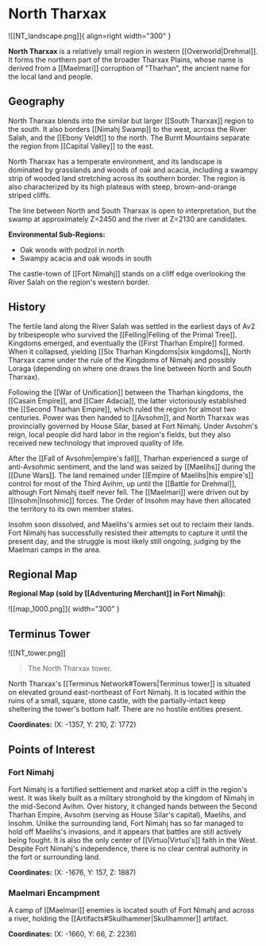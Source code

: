 
# North Tharxax

![[NT_landscape.png]]{ align=right width="300" }

**North Tharxax** is a relatively small region in western [[Overworld|Drehmal]]. It forms the northern part of the broader Tharxax Plains, whose name is derived from a [[Maelmari]] corruption of "Tharhan", the ancient name for the local land and people.

## Geography

North Tharxax blends into the similar but larger [[South Tharxax]] region to the south. It also borders [[Nimahj Swamp]] to the west, across the River Salah, and the [[Ebony Veldt]] to the north. The Burnt Mountains separate the region from [[Capital Valley]] to the east.

North Tharxax has a temperate environment, and its landscape is dominated by grasslands and woods of oak and acacia, including a swampy strip of wooded land stretching across its southern border. The region is also characterized by its high plateaus with steep, brown-and-orange striped cliffs.

The line between North and South Tharxax is open to interpretation, but the swamp at approximately Z=2450 and the river at Z=2130 are candidates.

**Environmental Sub-Regions:**

- Oak woods with podzol in north <br>
- Swampy acacia and oak woods in south

The castle-town of [[Fort Nimahj]] stands on a cliff edge overlooking the River Salah on the region's western border.

## History

The fertile land along the River Salah was settled in the earliest days of Av2 by tribespeople who survived the [[Felling|Felling of the Primal Tree]]. Kingdoms emerged, and eventually the [[First Tharhan Empire]] formed. When it collapsed, yielding [[Six Tharhan Kingdoms|six kingdoms]], North Tharxax came under the rule of the Kingdoms of Nimahj and possibly Loraga (depending on where one draws the line between North and South Tharxax).

Following the [[War of Unification]] between the Tharhan kingdoms, the [[Casain Empire]], and [[Caer Adacia]], the latter victoriously established the [[Second Tharhan Empire]], which ruled the region for almost two centuries. Power was then handed to [[Avsohm]], and North Tharxax was provincially governed by House Silar, based at Fort Nimahj. Under Avsohm's reign, local people did hard labor in the region's fields, but they also received new technology that improved quality of life.

After the [[Fall of Avsohm|empire's fall]], Tharhan experienced a surge of anti-Avsohmic sentiment, and the land was seized by [[Maelihs]] during the [[Dune Wars]]. The land remained under [[Empire of Maelihs|his empire's]] control for most of the Third Avihm, up until the [[Battle for Drehmal]], although Fort Nimahj itself never fell. The [[Maelmari]] were driven out by [[Insohm|Insohmic]] forces. The Order of Insohm may have then allocated the territory to its own member states.

Insohm soon dissolved, and Maelihs's armies set out to reclaim their lands. Fort Nimahj has successfully resisted their attempts to capture it until the present day, and the struggle is most likely still ongoing, judging by the Maelmari camps in the area.

## Regional Map

**Regional Map (sold by [[Adventuring Merchant]] in Fort Nimahj):**

![[map_1000.png]]{ width="300" }

## Terminus Tower

![[NT_tower.png]]
> The North Tharxax tower.

North Tharxax's [[Terminus Network#Towers|Terminus tower]] is situated on elevated ground east-northeast of Fort Nimahj. It is located within the ruins of a small, square, stone castle, with the partially-intact keep sheltering the tower's bottom half. There are no hostile entities present.

**Coordinates:** (X: -1357, Y: 210, Z: 1772)

## Points of Interest

### Fort Nimahj

Fort Nimahj is a fortified settlement and market atop a cliff in the region's west. It was likely built as a military stronghold by the kingdom of Nimahj in the mid-Second Avihm. Over history, it changed hands between the Second Tharhan Empire, Avsohm (serving as House Silar's capital), Maelihs, and Insohm. Unlike the surrounding land, Fort Nimahj has so far managed to hold off Maelihs's invasions, and it appears that battles are still actively being fought. It is also the only center of [[Virtuo|Virtuo's]] faith in the West. Despite Fort Nimahj's independence, there is no clear central authority in the fort or surrounding land.

**Coordinates:** (X: -1676, Y: 157, Z: 1887)

### Maelmari Encampment

A camp of [[Maelmari]] enemies is located south of Fort Nimahj and across a river, holding the [[Artifacts#Skullhammer|Skullhammer]] artifact.

**Coordinates:** (X: -1660, Y: 66, Z: 2236)
